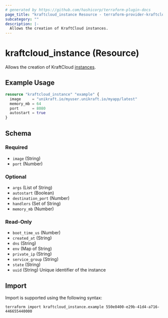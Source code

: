 ```yaml
---
# generated by https://github.com/hashicorp/terraform-plugin-docs
page_title: "kraftcloud_instance Resource - terraform-provider-kraftcloud"
subcategory: ""
description: |-
  Allows the creation of KraftCloud instances.
---
```


# kraftcloud_instance (Resource)

Allows the creation of KraftCloud [instances][kc-instances].

## Example Usage

```terraform
resource "kraftcloud_instance" "example" {
  image     = "unikraft.io/myuser.unikraft.io/myapp/latest"
  memory_mb = 64
  port      = 8080
  autostart = true
}
```

<!-- schema generated by tfplugindocs -->
## Schema

### Required

- `image` (String)
- `port` (Number)

### Optional

- `args` (List of String)
- `autostart` (Boolean)
- `destination_port` (Number)
- `handlers` (Set of String)
- `memory_mb` (Number)

### Read-Only

- `boot_time_us` (Number)
- `created_at` (String)
- `dns` (String)
- `env` (Map of String)
- `private_ip` (String)
- `service_group` (String)
- `state` (String)
- `uuid` (String) Unique identifier of the instance

## Import

Import is supported using the following syntax:

```shell
terraform import kraftcloud_instance.example 550e8400-e29b-41d4-a716-446655440000
```

[kc-instances]: https://docs.kraft.cloud/002-rest-api-v1-instances.html

